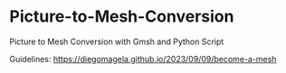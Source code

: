 # Picture-to-Mesh-Conversion
Picture to Mesh Conversion with Gmsh and Python Script

Guidelines: https://diegomagela.github.io/2023/09/09/become-a-mesh
